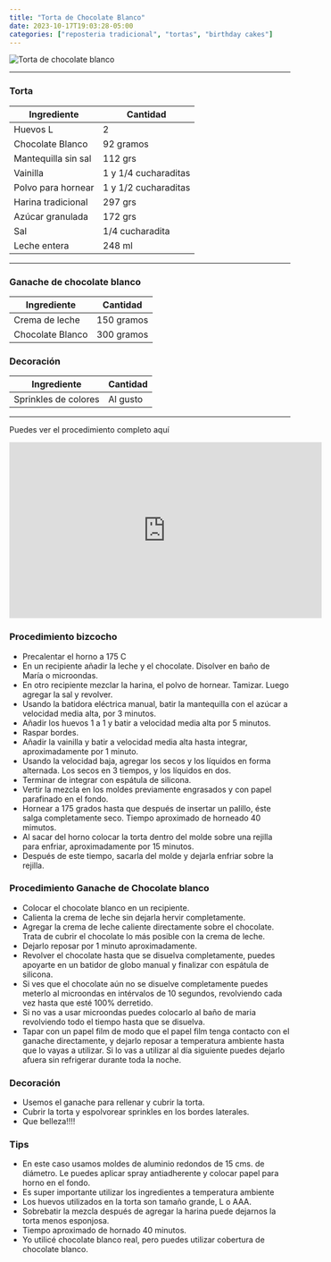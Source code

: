 ```yaml
---
title: "Torta de Chocolate Blanco"
date: 2023-10-17T19:03:28-05:00
categories: ["reposteria tradicional", "tortas", "birthday cakes"]
---
```

![Torta de chocolate blanco](../../images/torta_chocolate_blanco.jpg)
___
### Torta

| Ingrediente | Cantidad |
| ----------- | ----------- |
| Huevos L | 2 |
| Chocolate Blanco | 92 gramos |
| Mantequilla sin sal | 112 grs |
| Vainilla | 1 y 1/4 cucharaditas|
| Polvo para hornear | 1 y 1/2 cucharaditas |
| Harina tradicional| 297 grs |
| Azúcar granulada | 172 grs |
| Sal | 1/4 cucharadita |
| Leche entera | 248 ml |

___

### Ganache de chocolate blanco

| Ingrediente | Cantidad |
| ----------- | ----------- |
| Crema de leche | 150 gramos |
| Chocolate Blanco | 300 gramos |

### Decoración

| Ingrediente | Cantidad |
| ----------- | ----------- |
| Sprinkles de colores | Al gusto |
___

Puedes ver el procedimiento completo aquí
<iframe width="560" height="315" src="https://www.youtube.com/embed/0t0cB9nhGXA?si=nHZILnS9yYIJJSQO" title="YouTube video player" frameborder="0" allow="accelerometer; autoplay; clipboard-write; encrypted-media; gyroscope; picture-in-picture; web-share" allowfullscreen></iframe>

### Procedimiento bizcocho
- Precalentar el horno a 175 C
- En un recipiente añadir la leche y el chocolate. Disolver en baño de María o microondas.
- En otro recipiente mezclar la harina, el polvo de hornear. Tamizar. Luego agregar la sal y revolver.
- Usando la batidora eléctrica manual, batir la mantequilla con el azúcar a velocidad media alta, por 3 minutos.
- Añadir los huevos 1 a 1 y batir a velocidad media alta por 5 minutos.
- Raspar bordes.
- Añadir la vainilla y batir a velocidad media alta hasta integrar, aproximadamente por 1 minuto.
- Usando la velocidad baja, agregar los secos y los líquidos en forma alternada. Los secos en 3 tiempos, y los líquidos en dos.
- Terminar de integrar con espátula de silicona.
- Vertir la mezcla en los moldes previamente engrasados y con papel parafinado en el fondo.
- Hornear a 175 grados hasta que después de insertar un palillo, éste salga completamente seco. Tiempo aproximado de horneado 40 mimutos.
- Al sacar del horno colocar la torta dentro del molde sobre una rejilla para enfriar, aproximadamente por 15 minutos.
- Después de este tiempo, sacarla del molde y dejarla enfriar sobre la rejilla.

### Procedimiento Ganache de Chocolate blanco

- Colocar el chocolate blanco en un recipiente.
- Calienta la crema de leche sin dejarla hervir completamente.
- Agregar la crema de leche caliente directamente sobre el chocolate. Trata de cubrir el chocolate lo más posible con la crema de leche.
- Dejarlo reposar por 1 minuto aproximadamente.
- Revolver el chocolate hasta que se disuelva completamente, puedes apoyarte en un batidor de globo manual y finalizar con espátula de silicona.
- Si ves que el chocolate aún no se disuelve completamente puedes meterlo al microondas en intérvalos de 10 segundos, revolviendo cada vez hasta que esté 100% derretido.
- Si no vas a usar microondas puedes colocarlo al baño de maria revolviendo todo el tiempo hasta que se disuelva.
- Tapar con un papel film de modo que el papel film tenga contacto con el ganache directamente, y dejarlo reposar a temperatura ambiente hasta que lo vayas a utilizar. Si lo vas a utilizar al día siguiente puedes dejarlo afuera sin refrigerar durante toda la noche.
  
### Decoración
- Usemos el ganache para rellenar y cubrir la torta.
- Cubrir la torta y espolvorear sprinkles en los bordes laterales.
- Que belleza!!!!


### Tips
- En este caso usamos moldes de aluminio redondos de 15 cms. de diámetro. Le puedes aplicar spray antiadherente y colocar papel para horno en el fondo.
- Es super importante utilizar los ingredientes a temperatura ambiente
- Los huevos utilizados en la torta son tamaño grande, L o AAA.
- Sobrebatir la mezcla después de agregar la harina puede dejarnos la torta menos esponjosa. 
- Tiempo aproximado de hornado 40 minutos.
- Yo utilicé chocolate blanco real, pero puedes utilizar cobertura de chocolate blanco.


